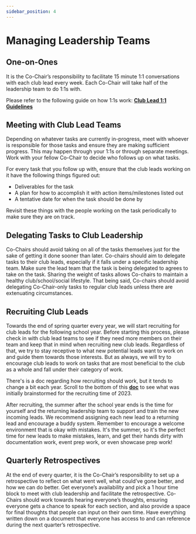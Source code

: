 ```yaml
---
sidebar_position: 4
---
```


# Managing Leadership Teams

## One-on-Ones
It is the Co-Chair’s responsibility to facilitate 15 minute 1:1 conversations with each club lead every week. Each Co-Chair will take half of the leadership team to do 1:1s with.

Please refer to the following guide on how 1:1s work: **[Club Lead 1:1 Guidelines](https://docs.google.com/document/d/1hvjFDgu-AMqXRtZZTSfowxk9pEFwF_U5GvkIqB_w_QA/edit#)**

## Meeting with Club Lead Teams
Depending on whatever tasks are currently in-progress, meet with whoever is responsible for those tasks and ensure they are making sufficient progress. This may happen through your 1:1s or through separate meetings. Work with your fellow Co-Chair to decide who follows up on what tasks.

For every task that you follow up with, ensure that the club leads working on it have the following things figured out:
- Deliverables for the task
- A plan for how to accomplish it with action items/milestones listed out
- A tentative date for when the task should be done by

Revisit these things with the people working on the task periodically to make sure they are on track.

## Delegating Tasks to Club Leadership
Co-Chairs should avoid taking on all of the tasks themselves just for the sake of getting it done sooner than later. Co-chairs should aim to delegate tasks to their club leads, especially if it falls under a specific leadership team. Make sure the lead team that the task is being delegated to agrees to take on the task. Sharing the weight of tasks allows Co-chairs to maintain a healthy club/school/social lifestyle. That being said, Co-chairs should avoid delegating Co-Chair-only tasks to regular club leads unless there are extenuating circumstances.


## Recruiting Club Leads
Towards the end of spring quarter every year, we will start recruiting for club leads
for the following school year. Before starting this process, please check in with club lead teams to see if they need more members on their team and keep that in mind when recruiting new club leads. Regardless of that, we try to stay receptive to what new potential leads want to work on and guide them towards those interests. But as always, we will try to encourage club leads to work on tasks that are most beneficial to the club as a whole and fall under their category of work.

There's is a doc regarding how recruiting should work, but it tends to change a bit
each year. Scroll to the bottom of this **[doc](https://docs.google.com/document/d/1vARQ_6Rj4cn-oFg9_JVskAWCNT-URkp_e6jC6W__nyo/edit#)** to see what was initially brainstormed
for the recruiting time of 2023.

After recruiting, the summer after the school year ends is the time for yourself
and the returning leadership team to support and train the new incoming leads. We
recommend assigning each new lead to a returning lead and encourage a buddy system.
Remember to encourage a welcome environment that is okay with mistakes. It's the
summer, so it's the perfect time for new leads to make mistakes, learn, and get their
hands dirty with documentation work, event prep work, or even showcase prep work!


## Quarterly Retrospectives
At the end of every quarter, it is the Co-Chair’s responsibility to set up a retrospective to reflect on what went well, what could’ve gone better, and how we can do better. Get everyone’s availability and pick a 1 hour time block to meet with club leadership and facilitate the retrospective. Co-Chairs should work towards hearing everyone’s thoughts, ensuring everyone gets a chance to speak for each section, and also provide a space for final thoughts that people can input on their own time. Have everything written down on a document that everyone has access to and can reference during the next quarter’s retrospective.
